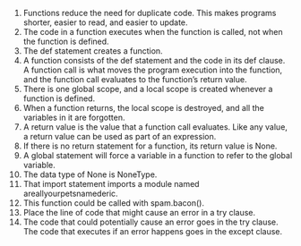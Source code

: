 1. Functions reduce the need for duplicate code. This makes programs shorter, easier to read, and easier to update.
2. The code in a function executes when the function is called, not when the function is defined.
3. The def statement creates a function.
4. A function consists of the def statement and the code in its def clause. A function call is what moves the program execution into the function, and the function call evaluates to the function’s return value.
5. There is one global scope, and a local scope is created whenever a function is defined.
6. When a function returns, the local scope is destroyed, and all the variables in it are forgotten.
7. A return value is the value that a function call evaluates. Like any value, a return value can be used as part of an expression.
8. If there is no return statement for a function, its return value is None.
9. A global statement will force a variable in a function to refer to the global variable.
10. The data type of None is NoneType.
11. That import statement imports a module named areallyourpetsnamederic.
12. This function could be called with spam.bacon().
13. Place the line of code that might cause an error in a try clause.
14. The code that could potentially cause an error goes in the try clause. The code that executes if an error happens goes in the except clause.
